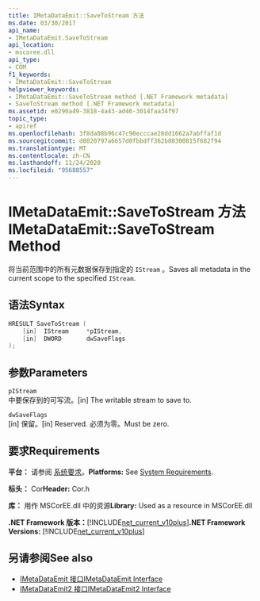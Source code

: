 ```yaml
---
title: IMetaDataEmit::SaveToStream 方法
ms.date: 03/30/2017
api_name:
- IMetaDataEmit.SaveToStream
api_location:
- mscoree.dll
api_type:
- COM
f1_keywords:
- IMetaDataEmit::SaveToStream
helpviewer_keywords:
- IMetaDataEmit::SaveToStream method [.NET Framework metadata]
- SaveToStream method [.NET Framework metadata]
ms.assetid: e0290a49-3818-4a43-ad46-3014faa34f97
topic_type:
- apiref
ms.openlocfilehash: 3f8da08b96c47c90ecccae28dd1662a7abffaf1d
ms.sourcegitcommit: d8020797a6657d0fbbdff362b80300815f682f94
ms.translationtype: MT
ms.contentlocale: zh-CN
ms.lasthandoff: 11/24/2020
ms.locfileid: "95688557"
---
```

# <a name="imetadataemitsavetostream-method"></a><span data-ttu-id="bf143-102">IMetaDataEmit::SaveToStream 方法</span><span class="sxs-lookup"><span data-stu-id="bf143-102">IMetaDataEmit::SaveToStream Method</span></span>

<span data-ttu-id="bf143-103">将当前范围中的所有元数据保存到指定的 `IStream` 。</span><span class="sxs-lookup"><span data-stu-id="bf143-103">Saves all metadata in the current scope to the specified `IStream`.</span></span>  
  
## <a name="syntax"></a><span data-ttu-id="bf143-104">语法</span><span class="sxs-lookup"><span data-stu-id="bf143-104">Syntax</span></span>  
  
```cpp  
HRESULT SaveToStream (
    [in]  IStream     *pIStream,  
    [in]  DWORD       dwSaveFlags  
);  
```  
  
## <a name="parameters"></a><span data-ttu-id="bf143-105">参数</span><span class="sxs-lookup"><span data-stu-id="bf143-105">Parameters</span></span>  

 `pIStream`  
 <span data-ttu-id="bf143-106">中要保存到的可写流。</span><span class="sxs-lookup"><span data-stu-id="bf143-106">[in] The writable stream to save to.</span></span>  
  
 `dwSaveFlags`  
 <span data-ttu-id="bf143-107">[in] 保留。</span><span class="sxs-lookup"><span data-stu-id="bf143-107">[in] Reserved.</span></span> <span data-ttu-id="bf143-108">必须为零。</span><span class="sxs-lookup"><span data-stu-id="bf143-108">Must be zero.</span></span>  
  
## <a name="requirements"></a><span data-ttu-id="bf143-109">要求</span><span class="sxs-lookup"><span data-stu-id="bf143-109">Requirements</span></span>  

 <span data-ttu-id="bf143-110">**平台：** 请参阅 [系统要求](../../get-started/system-requirements.md)。</span><span class="sxs-lookup"><span data-stu-id="bf143-110">**Platforms:** See [System Requirements](../../get-started/system-requirements.md).</span></span>  
  
 <span data-ttu-id="bf143-111">**标头：** Cor</span><span class="sxs-lookup"><span data-stu-id="bf143-111">**Header:** Cor.h</span></span>  
  
 <span data-ttu-id="bf143-112">**库：** 用作 MSCorEE.dll 中的资源</span><span class="sxs-lookup"><span data-stu-id="bf143-112">**Library:** Used as a resource in MSCorEE.dll</span></span>  
  
 <span data-ttu-id="bf143-113">**.NET Framework 版本：**[!INCLUDE[net_current_v10plus](../../../../includes/net-current-v10plus-md.md)]</span><span class="sxs-lookup"><span data-stu-id="bf143-113">**.NET Framework Versions:** [!INCLUDE[net_current_v10plus](../../../../includes/net-current-v10plus-md.md)]</span></span>  
  
## <a name="see-also"></a><span data-ttu-id="bf143-114">另请参阅</span><span class="sxs-lookup"><span data-stu-id="bf143-114">See also</span></span>

- [<span data-ttu-id="bf143-115">IMetaDataEmit 接口</span><span class="sxs-lookup"><span data-stu-id="bf143-115">IMetaDataEmit Interface</span></span>](imetadataemit-interface.md)
- [<span data-ttu-id="bf143-116">IMetaDataEmit2 接口</span><span class="sxs-lookup"><span data-stu-id="bf143-116">IMetaDataEmit2 Interface</span></span>](imetadataemit2-interface.md)
